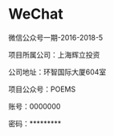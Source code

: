 ﻿# WeChat

微信公众号一期-2016-2018-5


项目所属公司：上海辉立投资

公司地址：环智国际大厦604室


项目公众号：POEMS

账号：0000000

密码：*********
